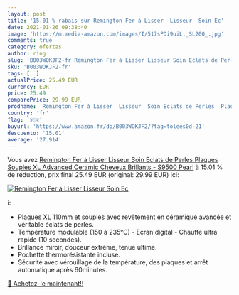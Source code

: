 ```yaml
---
layout: post
title: '15.01 % rabais sur Remington Fer à Lisser  Lisseur  Soin Ec'
date: 2021-01-26 09:38:40
image: 'https://m.media-amazon.com/images/I/517sPDi9uiL._SL200_.jpg'
comments: true
category: ofertas
author: ring
slug: 'B003WOKJF2-fr Remington Fer à Lisser Lisseur Soin Eclats de Perles...'
sku: 'B003WOKJF2-fr'
tags: [  ]
actualPrice: 25.49 EUR
currency: EUR
price: 25.49
comparePrice: 29.99 EUR
prodname: 'Remington Fer à Lisser  Lisseur  Soin Eclats de Perles  Plaques Souples XL Advanced Ceramic  Cheveux Brillants - S9500 Pearl'
country: 'fr'
flag: '🇫🇷'
buyurl: 'https://www.amazon.fr/dp/B003WOKJF2/?tag=tolees0d-21'
descuento: '15.01'
average: '27.914'
---
```


Vous avez [Remington Fer à Lisser  Lisseur  Soin Eclats de Perles  Plaques Souples XL Advanced Ceramic  Cheveux Brillants - S9500 Pearl](https://www.amazon.fr/dp/B003WOKJF2/?tag=tolees0d-21)  à  15.01 % de réduction, prix final  25.49 EUR (original: 29.99 EUR) ici:

[![Remington Fer à Lisser  Lisseur  Soin Ec](https://m.media-amazon.com/images/I/517sPDi9uiL._SL200_.jpg)](https://www.amazon.fr/dp/B003WOKJF2/?tag=tolees0d-21)

ℹ️:

- Plaques XL 110mm et souples avec revêtement en céramique avancée et véritable éclats de perles.
- Température modulable (150 à 235°C) - Ecran digital - Chauffe ultra rapide (10 secondes).
- Brillance miroir, douceur extrême, tenue ultime.
- Pochette thermorésistante incluse.
- Sécurité avec vérouillage de la température, des plaques et arrêt automatique après 60minutes.

[🛒 Achetez-le maintenant!!](https://www.amazon.fr/dp/B003WOKJF2/?tag=tolees0d-21)
